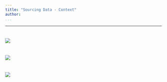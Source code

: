 ```yaml
---
title: "Sourcing Data - Context"
author:
...
```


---

#

![](images/pipeline-overall.svg)

#

![](images/pipeline-sourcing.svg)

#

<img class="logo" src="images/berkeley-school-of-information-logo.png"/>
